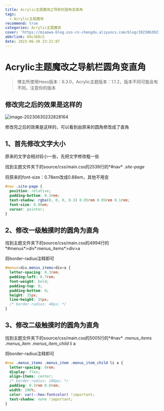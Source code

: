 ```yaml
---
title: Acrylic主题魔改之导航栏圆角变直角
tags:
  - Acrylic主题魔改
recommend: true
categories: Acrylic主题魔改
cover: 'https://miaowa-blog.oss-cn-chengdu.aliyuncs.com/blog/202306302328254.png'
abbrlink: 69c368c5
date: 2023-06-30 23:21:07
---
```


# Acrylic主题魔改之导航栏圆角变直角

> 博主所使用Hexo版本：6.3.0，Acrylic主题版本：1.1.2，版本不同可能会有不同，注意你的版本

## 修改完之后的效果是这样的

![image-20230630232828164](https://miaowa-blog.oss-cn-chengdu.aliyuncs.com/blog/202306302328254.png)

修改完之后的效果是这样的，可以看到由原来的圆角修改成了直角

## 1、首先修改文字大小

原来的文字会相对较小一些，先把文字修改粗一些

找到主题文件夹下的source/css/main.css的2538行的*#nav* *.site-page*

将原来的font-size：0.78em改成0.88em，其他不用变

```css
#nav .site-page {
  position: relative;
  padding-bottom: 0.3rem;
  text-shadow: rgba(0, 0, 0, 0.3) 0.05rem 0.05rem 0.1rem;
  font-size: 0.88em;
  cursor: pointer;
}
```

## 2、修改一级触摸时的圆角为直角

找到主题文件夹下的source/css/main.css的4994行的*#menus*>div*.menus_items*>div>a

将border-radius注释即可

```css
#menus>div.menus_items>div>a {
  letter-spacing: 0.3rem;
  padding-left: 0.7rem;
  font-weight: bold;
  padding-top: 0;
  padding-bottom: 0;
  height: 35px;
  line-height: 35px;
  /* border-radius: 40px; */
}
```

## 3、修改二级触摸时的圆角为直角

找到主题文件夹下的source/css/main.css的5005行的*#nav* *.menus_items* *.menus_item* *.menus_item_child* li a

将border-radius注释即可

```css
#nav .menus_items .menus_item .menus_item_child li a {
  letter-spacing: 0rem;
  display: flex;
  align-items: center;
  /* border-radius: 100px; */
  padding: 0.3rem 0.8rem;
  width: 100%;
  color: var(--heo-fontcolor) !important;
  text-shadow: none !important;
}
```

